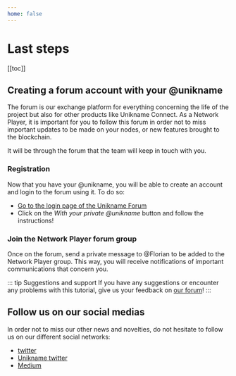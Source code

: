 ```yaml
---
home: false
---
```


# Last steps

[[toc]]

## Creating a forum account with your @unikname

The forum is our exchange platform for everything concerning the life of the <brand name="uns"/> project but also for other products like Unikname Connect.
As a Network Player, it is important for you to follow this forum in order not to miss important updates to be made on your nodes, or new features brought to the blockchain.

It will be through the forum that the team will keep in touch with you.

### Registration

Now that you have your @unikname, you will be able to create an account and login to the forum using it.
To do so:
- [Go to the login page of the Unikname Forum](https://forum.unik-name.com/login)
- Click on the *With your private @unikname* button and follow the instructions!

### Join the Network Player forum group

Once on the forum, send a private message to @Florian to be added to the Network Player group. This way, you will receive notifications of important communications that concern you.

::: tip Suggestions and support
If you have any suggestions or encounter any problems with this tutorial, give us your feedback on [our forum](https://forum.unik-name.com/c/uns-network/)!
:::


## Follow us on our social medias

In order not to miss our other news and novelties, do not hesitate to follow us on our different social networks:
- [<brand name="uns"/> twitter](https://twitter.com/uns_network)
- [Unikname twitter](htpps://twitter.com/unikname_uns)
- [Medium](https://medium.com/unik-name)

